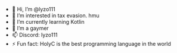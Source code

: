 - 👋 Hi, I’m @lyzo111
- 👀 I’m interested in tax evasion. hmu
- 🌱 I’m currently learning Kotlin
- 💞️ I’m a gaymer
- 📫 Discord: lyzo111
- ⚡ Fun fact: HolyC is the best programming language in the world

<!---
lyzo111/lyzo111 is a ✨ special ✨ repository because its `README.md` (this file) appears on your GitHub profile.
You can click the Preview link to take a look at your changes.
--->
